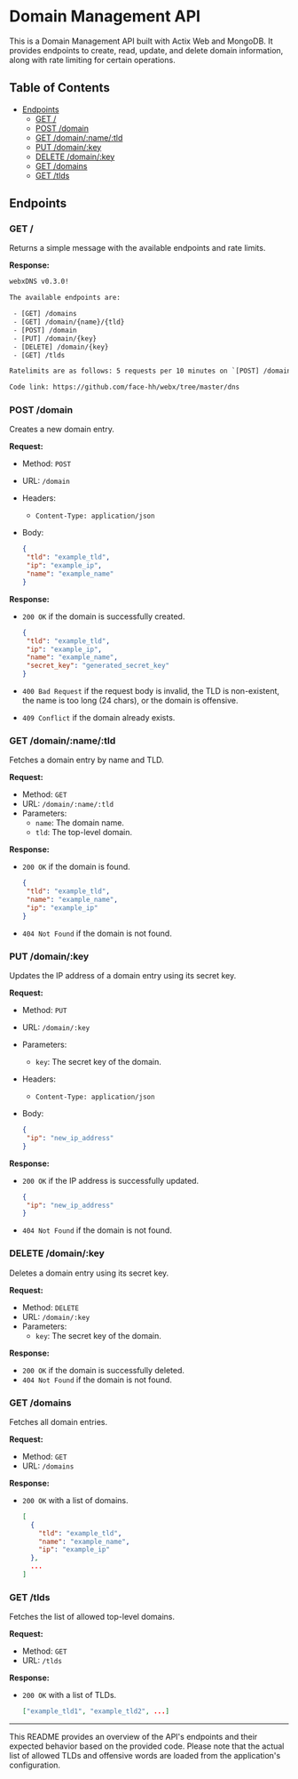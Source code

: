 # Domain Management API

This is a Domain Management API built with Actix Web and MongoDB. It provides endpoints to create, read, update, and delete domain information, along with rate limiting for certain operations.

## Table of Contents

- [Endpoints](#endpoints)
  - [GET /](#get-)
  - [POST /domain](#post-domain)
  - [GET /domain/:name/:tld](#get-domainnametld)
  - [PUT /domain/:key](#put-domainkey)
  - [DELETE /domain/:key](#delete-domainkey)
  - [GET /domains](#get-domains)
  - [GET /tlds](#get-tlds)

## Endpoints

### GET /

Returns a simple message with the available endpoints and rate limits.

**Response:**

```txt
webxDNS v0.3.0!

The available endpoints are:

 - [GET] /domains
 - [GET] /domain/{name}/{tld}
 - [POST] /domain
 - [PUT] /domain/{key}
 - [DELETE] /domain/{key}
 - [GET] /tlds

Ratelimits are as follows: 5 requests per 10 minutes on `[POST] /domain`.

Code link: https://github.com/face-hh/webx/tree/master/dns
```

### POST /domain

Creates a new domain entry.

**Request:**

- Method: `POST`
- URL: `/domain`
- Headers:
  - `Content-Type: application/json`
- Body:

  ```json
  {
   "tld": "example_tld",
   "ip": "example_ip",
   "name": "example_name"
  }
  ```

**Response:**

- `200 OK` if the domain is successfully created.

  ```json
  {
   "tld": "example_tld",
   "ip": "example_ip",
   "name": "example_name",
   "secret_key": "generated_secret_key"
  }
  ```

- `400 Bad Request` if the request body is invalid, the TLD is non-existent, the name is too long (24 chars), or the domain is offensive.
- `409 Conflict` if the domain already exists.

### GET /domain/:name/:tld

Fetches a domain entry by name and TLD.

**Request:**

- Method: `GET`
- URL: `/domain/:name/:tld`
- Parameters:
  - `name`: The domain name.
  - `tld`: The top-level domain.

**Response:**

- `200 OK` if the domain is found.

  ```json
  {
   "tld": "example_tld",
   "name": "example_name",
   "ip": "example_ip"
  }
  ```

- `404 Not Found` if the domain is not found.

### PUT /domain/:key

Updates the IP address of a domain entry using its secret key.

**Request:**

- Method: `PUT`
- URL: `/domain/:key`
- Parameters:
  - `key`: The secret key of the domain.
- Headers:
  - `Content-Type: application/json`
- Body:

  ```json
  {
   "ip": "new_ip_address"
  }
  ```

**Response:**

- `200 OK` if the IP address is successfully updated.

  ```json
  {
   "ip": "new_ip_address"
  }
  ```

- `404 Not Found` if the domain is not found.

### DELETE /domain/:key

Deletes a domain entry using its secret key.

**Request:**

- Method: `DELETE`
- URL: `/domain/:key`
- Parameters:
  - `key`: The secret key of the domain.

**Response:**

- `200 OK` if the domain is successfully deleted.
- `404 Not Found` if the domain is not found.

### GET /domains

Fetches all domain entries.

**Request:**

- Method: `GET`
- URL: `/domains`

**Response:**

- `200 OK` with a list of domains.

  ```json
  [
    {
      "tld": "example_tld",
      "name": "example_name",
      "ip": "example_ip"
    },
    ...
  ]
  ```

### GET /tlds

Fetches the list of allowed top-level domains.

**Request:**

- Method: `GET`
- URL: `/tlds`

**Response:**

- `200 OK` with a list of TLDs.

  ```json
  ["example_tld1", "example_tld2", ...]
  ```

---

This README provides an overview of the API's endpoints and their expected behavior based on the provided code. Please note that the actual list of allowed TLDs and offensive words are loaded from the application's configuration.
